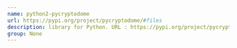 ```yaml
---
name: python2-pycryptodome
url: https://pypi.org/project/pycryptodome/#files
description: library for Python. URL : https://pypi.org/project/pycryptodome/#files Groups : None
group: None
---
```

